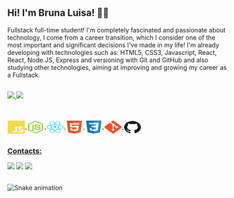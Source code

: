 ## Hi! I'm Bruna Luisa! 🙋‍♀
Fullstack full-time student! I'm completely fascinated and passionate about technology, I come from a career transition, which I consider one of the most important and significant decisions I've made in my life! I'm already developing with technologies such as: HTML5, CSS3, Javascript, React, React, Node.JS, Express and versioning with Git and GitHub and also studying other technologies, aiming at improving and growing my career as a Fullstack.

##

<div>
  <a href="https://github.com/brunnasilveira">
  <img height="160em" src="https://github-readme-stats.vercel.app/api?username=brunnasilveira&show_icons=true&theme=dracula&include_all_commits=true&count_private=true"/>
  <img height="160em" src="https://github-readme-stats.vercel.app/api/top-langs/?username=brunnasilveira&layout=compact&langs_count=16&theme=dracula"/>
</div>
  
  ##
  
 <Div estilo="display: inline_block"><br>
    <img align="center" alt="Bruna-Js" height="30" width="40" src="https://raw.githubusercontent.com/devicons/devicon/master/icons/javascript/javascript-plain.svg">
    <img align="center" alt="Bruna-React" height="30" width="40" src="https://raw.githubusercontent.com/devicons/devicon/9f4f5cdb393299a81125eb5127929ea7bfe42889/icons/nodejs/nodejs-plain.svg">
    <img align="center" alt="Bruna-React" height="30" width="40" src="https://raw.githubusercontent.com/devicons/devicon/master/icons/react/react-original.svg">
    <img align="center" alt="Bruna-HTML" height="30" width="40" src="https://raw.githubusercontent.com/devicons/devicon/master/icons/html5/html5-original.svg">
    <img align="center" alt="Bruna-CSS" height="30" width="40" src="https://raw.githubusercontent.com/devicons/devicon/master/icons/css3/css3-original.svg">
    <img align="center" alt="Bruna-Git" height="30" width="40" src="https://raw.githubusercontent.com/devicons/devicon/9f4f5cdb393299a81125eb5127929ea7bfe42889/icons/git/git-plain.svg">
    <img align="center" alt="Bruna-Git" height="30" width="40" src="https://raw.githubusercontent.com/devicons/devicon/9f4f5cdb393299a81125eb5127929ea7bfe42889/icons/github/github-original.svg">
</div>
  
  ##
  <h3>Contacts:</h3>
<div>
    <a href="https://www.linkedin.com/in/brunaluisasilveira" target="_blank"><img src="https://img.shields.io/badge/-LinkedIn-%230077B5?style=for-the-badge&logo=linkedin&logoColor=white" target="_blank"></a> 
   <a href="https://discord.gg/838468562577391677" target="_blank"><img src="https://img.shields.io/badge/Discord-7289DA?style=for-the-badge&logo=discord&logoColor=white" target="_blank"></a>  <a href = "mailto:brunnaluiisa.bl@gmail.com"><img src="https://img.shields.io/badge/-Gmail-%23333?style=for-the-badge&logo=gmail&logoColor=white" target="_blank"></a>
  
  ##
  
  ![Snake animation](https://github.com/brunnasilveira/brunnasilveira/blob/output/github-contribution-grid-snake.svg)
  
</div>
